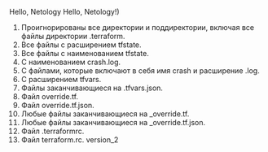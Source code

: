 Hello, Netology
Hello, Netology!)
1) Проигнорированы все директории и поддиректории, включая все файлы директории .terraform.
2) Все файлы с расширением tfstate.
3) Все файлы с наименованием tfstate.
4) С наименованием crash.log.
5) С файлами, которые включают в себя имя crash и расширение .log.
6) C расширением tfvars.
7) Файлы заканчивающиеся на .tfvars.json.
8) Файл override.tf.
9) Файл override.tf.json.
10) Любые файлы заканчивающиеся на _override.tf.
11) Любые файлы заканчивающиеся на _override.tf.json.
12) Файл .terraformrc.
13) Файл terraform.rc.
version_2
